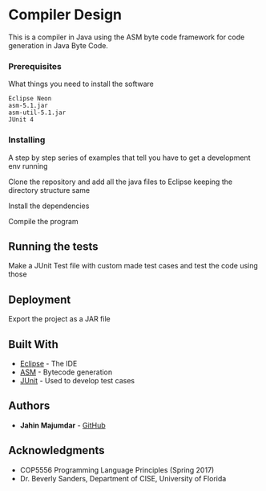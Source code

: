 # Compiler Design

This is a compiler in Java using the ASM byte code framework for code generation in Java Byte Code.

### Prerequisites

What things you need to install the software

```
Eclipse Neon
asm-5.1.jar
asm-util-5.1.jar
JUnit 4
```

### Installing

A step by step series of examples that tell you have to get a development env running

Clone the repository and add all the java files to Eclipse keeping the directory structure same


Install the dependencies

Compile the program

## Running the tests

Make a JUnit Test file with custom made test cases and test the code using those

## Deployment

Export the project as a JAR file

## Built With

* [Eclipse](https://eclipse.org/) - The IDE
* [ASM](http://asm.ow2.org/) - Bytecode generation
* [JUnit](http://junit.org/junit4/) - Used to develop test cases

## Authors

* **Jahin Majumdar** - [GitHub](https://github.com/jahin07)

## Acknowledgments

* COP5556 Programming Language Principles (Spring 2017)
* Dr. Beverly Sanders, Department of CISE, University of Florida